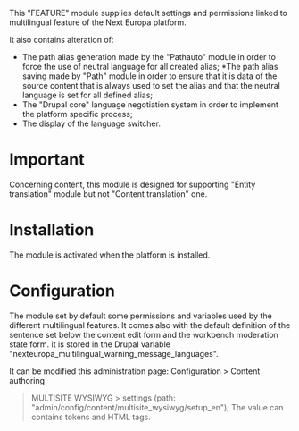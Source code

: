 This "FEATURE" module supplies default settings and permissions linked to
multilingual feature of the Next Europa platform.

It also contains alteration of:
* The path alias generation made by the "Pathauto" module in order
to force the use of neutral language for all created alias;
*The path alias saving made by "Path" module in order to ensure
that it is data of the source content that is always used to set the alias and
that the neutral language is set for all defined alias;
* The "Drupal core" language negotiation system in order to
 implement the platform specific process;
* The display of the language switcher.

# Important

 Concerning content, this module is designed for supporting "Entity translation"
 module but not "Content  translation" one.

# Installation

The module is activated when the platform is installed.

# Configuration

The module set by default some permissions and variables used by the different
multilingual features.
It comes also with the default definition of the sentence set below the
content edit form and the workbench moderation state form. it is stored in the
Drupal variable "nexteuropa_multilingual_warning_message_languages".

It can be modified this administration page: Configuration > Content authoring
 > MULTISITE WYSIWYG > settings (path: "admin/config/content/multisite_wysiwyg/setup_en");
 The value can contains tokens and HTML tags.
